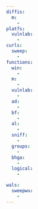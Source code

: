 ```yaml
---
diffis:
  m:
    -
platfs:
  vulnlab:
    -
curls:
  sweep:
    -
functions:
  win:
    -
  m:
    -
  vulnlab:
    -
  ad:
    -
  bf:
    -
  al:
    -
  sniff:
    -
  groups:
    -
  bhga:
    -
  logical:
    -

wals:
  sweepwu:
    -
---
```

